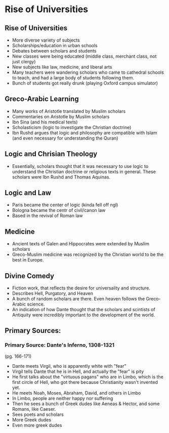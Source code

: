 # Rise of Universities

## Rise of Universities

-  More diverse variety of subjects
- Scholarships/education in urban schools
- Debates between scholars and students
- New classes were being educated (middle class, merchant class, not just clergy) 
- New subjects like law, medicine, and liberal arts
- Many teachers were wandering scholars who came to cathedral schools to teach, and had a large body of students following them.
- Bunch of students got really drunk (playing Oxford campus simulator)

## Greco-Arabic Learning

- Many works of Aristotle translated by Muslim scholars
- Commentaries on Aristotle by Muslim scholars
- Ibn Sina (and his medical texts)
- Scholasticism (logic to investigate the Christian doctrine)
- Ibn Rushd argues that logic and philosophy are compatible with Islam (and even necessary for understanding the Quran)

## Logic and Chrisian Theology

- Essentially, scholars thought that it was necessary to use logic to understand the Christian doctrine or religious texts in general. These scholars were Ibn Rushd and Thomas Aquinas.

## Logic and Law

- Paris became the center of logic (kinda fell off ngl)
- Bologna became the centr of civil/canon law
- Based in the revival of Roman law

## Medicine

- Ancient texts of Galen and Hippocrates were extended by Muslim scholars
- Greco-Muslim medicine was recognized by the Christian world to be the best in Europe.

## Divine Comedy

- Fiction work, that reflects the desire for universality and structure. 
- Describes Hell, Purgatory, and Heaven
- A bunch of random scholars are there. Even heaven follows the Greco-Arabic science.
- An indication of how Dante thought that the scholars and scintists of Antiquity were incredibly important to the development of the world.

## Primary Sources:


### Primary Source: Dante's Inferno, 1308-1321

(pg. 166-171)


- Dante meets Virgil, who is apparently white with "fear"
- Virgil tells Dante that he is in Hell, and actually the "fear" is pity
- He first talks about the "virtuous pagans" who are in Limbo, which is the first circle of Hell, who got there because Christianity wasn't invented yet.
- He meets Noah, Moses, Abraham, David, and others in Limbo
- In Limbo, people are neither happy nor suffering
- Then he sees a bunch of Greek dudes like Aeneas & Hector, and some Romans, like Caeser.
- Sees poets and scholars
- More Greek dudes
- Even more greek dudes
